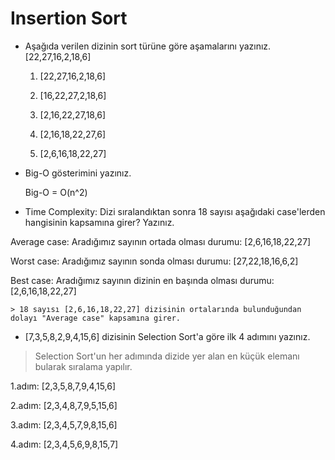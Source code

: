 # Insertion Sort
- Aşağıda verilen dizinin sort türüne göre aşamalarını yazınız.
    [22,27,16,2,18,6]

  1. [22,27,16,2,18,6]

  2. [16,22,27,2,18,6]

  3. [2,16,22,27,18,6]

  4. [2,16,18,22,27,6]

  5. [2,6,16,18,22,27]

- Big-O gösterimini yazınız.

     Big-O = O(n^2)

- Time Complexity: Dizi sıralandıktan sonra 18 sayısı aşağıdaki case'lerden hangisinin kapsamına girer? Yazınız.

Average case: Aradığımız sayının ortada olması durumu: [2,6,16,18,22,27]

Worst case: Aradığımız sayının sonda olması durumu: [27,22,18,16,6,2]

Best case: Aradığımız sayının dizinin en başında olması durumu: [2,6,16,18,22,27]

	> 18 sayısı [2,6,16,18,22,27] dizisinin ortalarında bulunduğundan dolayı "Average case" kapsamına girer.


- [7,3,5,8,2,9,4,15,6] dizisinin Selection Sort'a göre ilk 4 adımını yazınız.
	
 > Selection Sort'un her adımında dizide yer alan en küçük elemanı bularak sıralama yapılır. 

1.adım: [2,3,5,8,7,9,4,15,6]

2.adım: [2,3,4,8,7,9,5,15,6]

3.adım: [2,3,4,5,7,9,8,15,6]

4.adım: [2,3,4,5,6,9,8,15,7]
